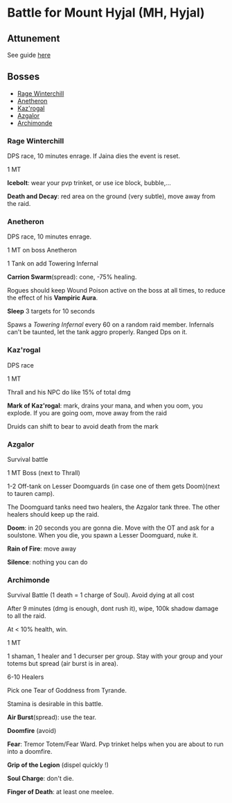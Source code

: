 # Battle for Mount Hyjal (MH, Hyjal)

## Attunement

See guide [here](http://www.lurkerlounge.com/forums/thread-3517.html)

## Bosses

- [Rage Winterchill](#Rage-Winterchill)
- [Anetheron](#Anetheron)
- [Kaz'rogal](#Kaz'rogal)
- [Azgalor](#Azgalor)
- [Archimonde](#Archimonde)

### Rage Winterchill

DPS race, 10 minutes enrage. If Jaina dies the event is reset.

1 MT

**Icebolt**: wear your pvp trinket, or use ice block, bubble,...

**Death and Decay**: red area on the ground (very subtle), move away from the raid.

### Anetheron

DPS race, 10 minutes enrage.

1 MT on boss Anetheron

1 Tank on add Towering Infernal

**Carrion Swarm**(spread): cone, -75% healing.

Rogues should keep Wound Poison active on the boss at all times, to reduce the effect of his **Vampiric Aura**.

**Sleep** 3 targets for 10 seconds

Spaws a *Towering Infernal* every 60 on a random raid member. Infernals can't be taunted, let the tank aggro properly. Ranged Dps on it.

### Kaz'rogal

DPS race

1 MT

Thrall and his NPC do like 15% of total dmg

**Mark of Kaz'rogal**: mark, drains your mana, and when you oom, you explode. If you are going oom, move away from the raid

Druids can shift to bear to avoid death from the mark

### Azgalor

Survival battle

1 MT Boss (next to Thrall)

1-2 Off-tank on Lesser Doomguards (in case one of them gets Doom)(next to tauren camp).

The Doomguard tanks need two healers, the Azgalor tank three. The other healers should keep up the raid.

**Doom**: in 20 seconds you are gonna die. Move with the OT and ask for a soulstone. When you die, you spawn a Lesser Doomguard, nuke it.

__Rain of Fire__: move away

__Silence__: nothing you can do

### Archimonde

Survival Battle (1 death = 1 charge of Soul). Avoid dying at all cost

After 9 minutes (dmg is enough, dont rush it), wipe, 100k shadow damage to all the raid.

At < 10% health, win.

1 MT

1 shaman, 1 healer and 1 decurser per group.
Stay with your group and your totems but spread (air burst is in area).

6-10 Healers

Pick one Tear of Goddness from Tyrande.

Stamina is desirable in this battle.

**Air Burst**(spread): use the tear.

**Doomfire** (avoid)

**Fear**: Tremor Totem/Fear Ward. Pvp trinket helps when you are about to run into a doomfire.

**Grip of the Legion** (dispel quickly !)

**Soul Charge**: don\'t die.

**Finger of Death**: at least one meelee.

